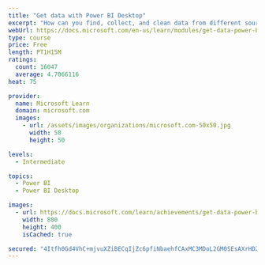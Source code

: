 ```yaml
---
title: "Get data with Power BI Desktop"
excerpt: "How can you find, collect, and clean data from different sources? Power BI is a tool for making sense of your data. You will learn tricks to make data-gathering easier."
webUrl: https://docs.microsoft.com/en-us/learn/modules/get-data-power-bi/
type: course
price: Free
length: PT1H15M
ratings:
  count: 16047
  average: 4.7066116
heat: 75

provider:
  name: Microsoft Learn
  domain: microsoft.com
  images:
    - url: /assets/images/organizations/microsoft.com-50x50.jpg
      width: 50
      height: 50

levels:
  - Intermediate

topics:
  - Power BI
  - Power BI Desktop

images:
  - url: https://docs.microsoft.com/learn/achievements/get-data-power-bi-desktop-social.png
    width: 800
    height: 400
    isCached: true

secured: "4Itfh0Gd4VhC+mjvuXZiBECqIjZc6pfiNbaehfCAxMC3MDoL2GM0SEsAXrHDZwUVfsDrifADI6mlyIVeGUg9GSa0f2ubek435NuFvi+ilEKy8SkO3wBmgXLCtigM5OD1OZCDEvGoPYaWfVFnKzs1o64VVlH3Jl1+v51sg6v/tTQ+Mep1SGVBoqd7DbN7eCM5CwouKRb2P5lk579wRyoghY3XTVnjwe23YOVqKDjYLCphR/szpYkRmRy3PV2hDGgUln9TzkTJFr5BGpjCvxnCm6rIgQnBApaJV+5+/YVAfeXIZF/L+pfzuyGV7ObG39nzPS2Q6BI82G+zaaCuJvORE290YR72zXnlDZngfrR4ZfwUBSL/22O8sTwuoU/Bjet//FMIUcT2kzCwxm/4kLvA4YiJxbrT2KzqcZfLjt2q9pbwsjnrVhHURuPh1efk/vQg;VRrrCbWAR7HmsASUKo/z0A=="
---
```



